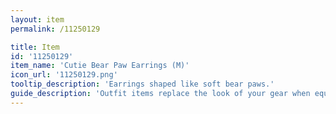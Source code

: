 ```yaml
---
layout: item
permalink: /11250129

title: Item
id: '11250129'
item_name: 'Cutie Bear Paw Earrings (M)'
icon_url: '11250129.png'
tooltip_description: 'Earrings shaped like soft bear paws.'
guide_description: 'Outfit items replace the look of your gear when equipped.'
---
```

